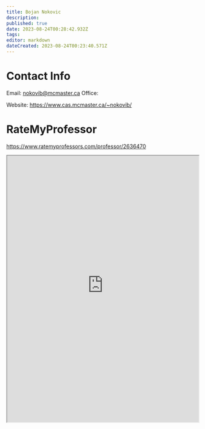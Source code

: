 ```yaml
---
title: Bojan Nokovic
description: 
published: true
date: 2023-08-24T00:28:42.932Z
tags: 
editor: markdown
dateCreated: 2023-08-24T00:23:40.571Z
---
```


# Contact Info
Email: nokovib@mcmaster.ca
Office: 

Website: https://www.cas.mcmaster.ca/~nokovib/

# RateMyProfessor
https://www.ratemyprofessors.com/professor/2636470
<iframe src="https://www.ratemyprofessors.com/professor/2636470" title="RateMyProfessors" width=100% height=700px />